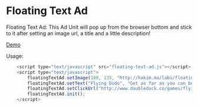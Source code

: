 Floating Text Ad
================

Floating Text Ad: This Ad Unit will pop up from the browser bottom and stick to it after setting an image url, a title and a little description!

<a href="http://hakim.ma/labs/floating-text-ad/">Demo</a>

Usage:

```javascript
	<script type="text/javascript" src="floating-text-ad.js"></script>
	<script type="text/javascript">
		floatingTextAd.setImage(180, 135, "http://hakim.ma/labs/floating-text-ad/thumb.jpg");
		floatingTextAd.setText("Flying Dodo", "Get as far as you can before you run out of fuel.");
		floatingTextAd.setClickUrl("http://www.doubleduck.co/games/flying-dodo/", "_blank");
		floatingTextAd.init();
	</script>
```
